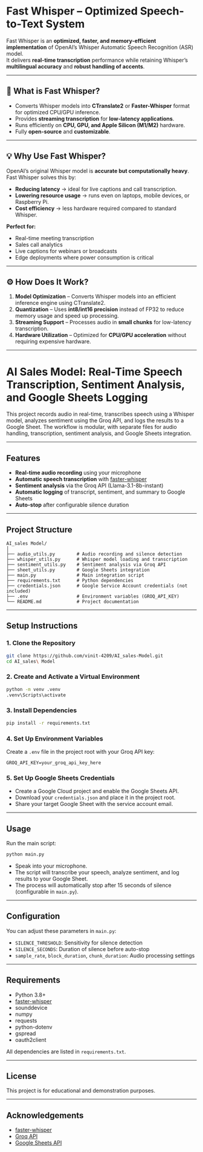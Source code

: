 # Fast Whisper – Optimized Speech-to-Text System

Fast Whisper is an **optimized, faster, and memory-efficient implementation** of OpenAI’s Whisper Automatic Speech Recognition (ASR) model.  
It delivers **real-time transcription** performance while retaining Whisper’s **multilingual accuracy** and **robust handling of accents**.

---

## 🚀 What is Fast Whisper?
- Converts Whisper models into **CTranslate2** or **Faster-Whisper** format for optimized CPU/GPU inference.  
- Provides **streaming transcription** for **low-latency applications**.  
- Runs efficiently on **CPU, GPU, and Apple Silicon (M1/M2)** hardware.  
- Fully **open-source** and **customizable**.

---

## 💡 Why Use Fast Whisper?
OpenAI’s original Whisper model is **accurate but computationally heavy**. Fast Whisper solves this by:  

- **Reducing latency** → ideal for live captions and call transcription.  
- **Lowering resource usage** → runs even on laptops, mobile devices, or Raspberry Pi.  
- **Cost efficiency** → less hardware required compared to standard Whisper.

**Perfect for:**
- Real-time meeting transcription  
- Sales call analytics  
- Live captions for webinars or broadcasts  
- Edge deployments where power consumption is critical  

---

## ⚙ How Does It Work?
1. **Model Optimization** – Converts Whisper models into an efficient inference engine using CTranslate2.  
2. **Quantization** – Uses **int8/int16 precision** instead of FP32 to reduce memory usage and speed up processing.  
3. **Streaming Support** – Processes audio in **small chunks** for low-latency transcription.  
4. **Hardware Utilization** – Optimized for **CPU/GPU acceleration** without requiring expensive hardware.  

---
# AI Sales Model: Real-Time Speech Transcription, Sentiment Analysis, and Google Sheets Logging

This project records audio in real-time, transcribes speech using a Whisper model, analyzes sentiment using the Groq API, and logs the results to a Google Sheet. The workflow is modular, with separate files for audio handling, transcription, sentiment analysis, and Google Sheets integration.

---

## Features

- **Real-time audio recording** using your microphone
- **Automatic speech transcription** with [faster-whisper](https://github.com/SYSTRAN/faster-whisper)
- **Sentiment analysis** via the Groq API (Llama-3.1-8b-instant)
- **Automatic logging** of transcript, sentiment, and summary to Google Sheets
- **Auto-stop** after configurable silence duration

---

## Project Structure

```
AI_sales Model/
│
├── audio_utils.py        # Audio recording and silence detection
├── whisper_utils.py      # Whisper model loading and transcription
├── sentiment_utils.py    # Sentiment analysis via Groq API
├── sheet_utils.py        # Google Sheets integration
├── main.py               # Main integration script
├── requirements.txt      # Python dependencies
├── credentials.json      # Google Service Account credentials (not included)
├── .env                  # Environment variables (GROQ_API_KEY)
└── README.md             # Project documentation
```

---

## Setup Instructions

### 1. Clone the Repository

```sh
git clone https://github.com/vinit-4209/AI_sales-Model.git
cd AI_sales\ Model
```

### 2. Create and Activate a Virtual Environment

```sh
python -m venv .venv
.venv\Scripts\activate
```

### 3. Install Dependencies

```sh
pip install -r requirements.txt
```

### 4. Set Up Environment Variables

Create a `.env` file in the project root with your Groq API key:

```
GROQ_API_KEY=your_groq_api_key_here
```

### 5. Set Up Google Sheets Credentials

- Create a Google Cloud project and enable the Google Sheets API.
- Download your `credentials.json` and place it in the project root.
- Share your target Google Sheet with the service account email.

---

## Usage

Run the main script:

```sh
python main.py
```

- Speak into your microphone.
- The script will transcribe your speech, analyze sentiment, and log results to your Google Sheet.
- The process will automatically stop after 15 seconds of silence (configurable in `main.py`).

---

## Configuration

You can adjust these parameters in `main.py`:

- `SILENCE_THRESHOLD`: Sensitivity for silence detection
- `SILENCE_SECONDS`: Duration of silence before auto-stop
- `sample_rate`, `block_duration`, `chunk_duration`: Audio processing settings

---

## Requirements

- Python 3.8+
- [faster-whisper](https://github.com/SYSTRAN/faster-whisper)
- sounddevice
- numpy
- requests
- python-dotenv
- gspread
- oauth2client

All dependencies are listed in `requirements.txt`.

---

## License

This project is for educational and demonstration purposes.

---

## Acknowledgements

- [faster-whisper](https://github.com/SYSTRAN/faster-whisper)
- [Groq API](https://console.groq.com/)
- [Google Sheets API](https://developers.google.com/sheets/api)

